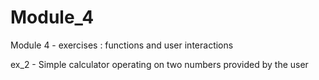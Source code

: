 # Module_4
Module 4 - exercises :  functions  and user interactions

ex_2 - 
Simple calculator operating on two numbers provided by the user
